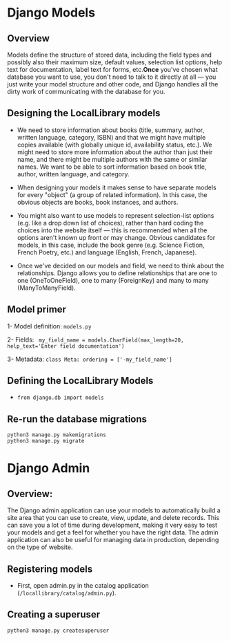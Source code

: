 # Django Models


## Overview

Models define the structure of stored data, including the field types and possibly also their maximum size, default values, selection list options, help text for documentation, label text for forms, etc.**Once** you've chosen what database you want to use, you don't need to talk to it directly at all — you just write your model structure and other code, and Django handles all the dirty work of communicating with the database for you.

## Designing the LocalLibrary models

* We need to store information about books (title, summary, author, written language, category, ISBN) and that we might have multiple copies available (with globally unique id, availability status, etc.). We might need to store more information about the author than just their name, and there might be multiple authors with the same or similar names. We want to be able to sort information based on book title, author, written language, and category.

* When designing your models it makes sense to have separate models for every "object" (a group of related information). In this case, the obvious objects are books, book instances, and authors.

* You might also want to use models to represent selection-list options (e.g. like a drop down list of choices), rather than hard coding the choices into the website itself — this is recommended when all the options aren't known up front or may change. Obvious candidates for models, in this case, include the book genre (e.g. Science Fiction, French Poetry, etc.) and language (English, French, Japanese).

* Once we've decided on our models and field, we need to think about the relationships. Django allows you to define relationships that are one to one (OneToOneField), one to many (ForeignKey) and many to many (ManyToManyField).



## Model primer

  1- Model definition: `models.py`

  2- Fields: ` my_field_name = models.CharField(max_length=20, help_text='Enter field documentation')`

  3- Metadata:
    ```
     class Meta:
        ordering = ['-my_field_name']
    ```

## Defining the LocalLibrary Models

* `from django.db import models`

## Re-run the database migrations

  ```
  python3 manage.py makemigrations
  python3 manage.py migrate
  ```


# Django Admin

## Overview:


The Django admin application can use your models to automatically build a site area that you can use to create, view, update, and delete records. This can save you a lot of time during development, making it very easy to test your models and get a feel for whether you have the right data. The admin application can also be useful for managing data in production, depending on the type of website.

## Registering models 

* First, open admin.py in the catalog application (`/locallibrary/catalog/admin.py`).

## Creating a superuser

`python3 manage.py createsuperuser`




